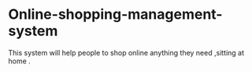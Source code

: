 # Online-shopping-management-system
This system will help people to shop online anything they need ,sitting at home .
